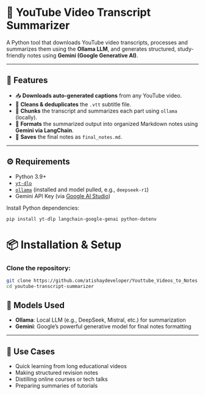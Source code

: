 # 🎥 YouTube Video Transcript Summarizer

A Python tool that downloads YouTube video transcripts, processes and summarizes them using the **Ollama LLM**, and generates structured, study-friendly notes using **Gemini (Google Generative AI)**.

---

## 🚀 Features

- 📥 **Downloads auto-generated captions** from any YouTube video.
- 🧹 **Cleans & deduplicates** the `.vtt` subtitle file.
- 🧩 **Chunks** the transcript and summarizes each part using `ollama` (locally).
- 📝 **Formats** the summarized output into organized Markdown notes using **Gemini via LangChain**.
- 💾 **Saves** the final notes as `final_notes.md`.

---

## ⚙️ Requirements

- Python 3.9+
- [`yt-dlp`](https://github.com/yt-dlp/yt-dlp)
- [`ollama`](https://ollama.com/) (installed and model pulled, e.g., `deepseek-r1`)
- Gemini API Key (via [Google AI Studio](https://aistudio.google.com/app/apikey))

Install Python dependencies:
```bash
pip install yt-dlp langchain-google-genai python-dotenv
```

# 📦 Installation & Setup

### Clone the repository:

```bash
git clone https://github.com/atishaydeveloper/Youttube_Videos_to_Notes.git
cd youtube-transcript-summarizer
```
## 🤖 Models Used

- **Ollama**: Local LLM (e.g., DeepSeek, Mistral, etc.) for summarization
- **Gemini**: Google’s powerful generative model for final notes formatting

---

## 🧠 Use Cases

- Quick learning from long educational videos
- Making structured revision notes
- Distilling online courses or tech talks
- Preparing summaries of tutorials

